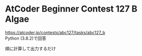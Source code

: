 # AtCoder Beginner Contest 127 B Algae  
https://atcoder.jp/contests/abc127/tasks/abc127_b  
Python (3.8.2)で回答  

順に計算して出力するだけ
